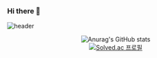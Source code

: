 ### Hi there 👋

<!--
**asdf4503/asdf4503** is a ✨ _special_ ✨ repository because its `README.md` (this file) appears on your GitHub profile.

Here are some ideas to get you started:

- 🔭 I’m currently working on ...
- 🌱 I’m currently learning ...
- 👯 I’m looking to collaborate on ...
- 🤔 I’m looking for help with ...
- 💬 Ask me about ...
- 📫 How to reach me: ...
- 😄 Pronouns: ...
- ⚡ Fun fact: ...
-->

![header](https://capsule-render.vercel.app/api?type=rect&color=auto&height=300&section=header&text=Welcome!!&fontSize=90)
<div align="center";

  ![Anurag's GitHub stats](https://github-readme-stats.vercel.app/api?username=asdf4503&show_icons=true&theme=radical)
  <br>
  [![Solved.ac
  프로필](http://mazassumnida.wtf/api/v2/generate_badge?boj=asdf4503)](https://solved.ac/asdf4503)

</div>
